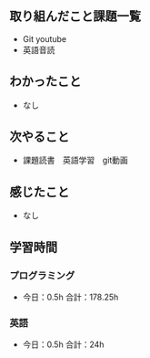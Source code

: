 ## 取り組んだこと課題一覧
- Git youtube
- 英語音読
## わかったこと
- なし
## 次やること
- 課題読書　英語学習　git動画
## 感じたこと
- なし
## 学習時間
### プログラミング
- 今日：0.5h 合計：178.25h
### 英語
- 今日：0.5h 合計：24h